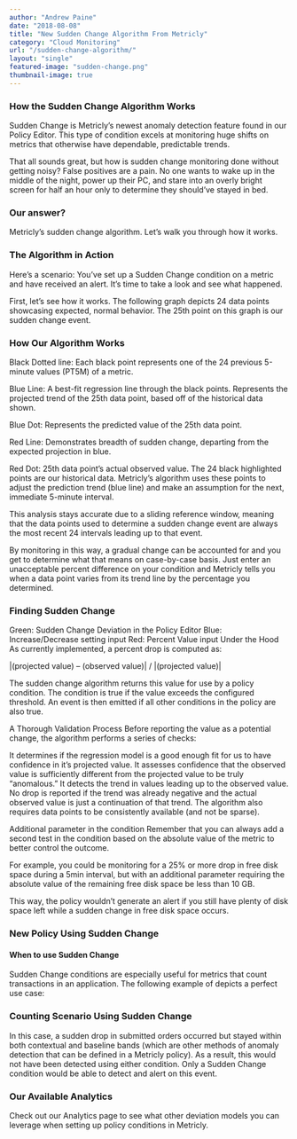 ```yaml
---
author: "Andrew Paine"
date: "2018-08-08"
title: "New Sudden Change Algorithm From Metricly"
category: "Cloud Monitoring"
url: "/sudden-change-algorithm/"
layout: "single"
featured-image: "sudden-change.png"
thumbnail-image: true
---
```


### How the Sudden Change Algorithm Works

Sudden Change is Metricly’s newest anomaly detection feature found in our Policy Editor. This type of condition excels at monitoring huge shifts on metrics that otherwise have dependable, predictable trends.

That all sounds great, but how is sudden change monitoring done without getting noisy? False positives are a pain. No one wants to wake up in the middle of the night, power up their PC, and stare into an overly bright screen for half an hour only to determine they should’ve stayed in bed.

### Our answer?

Metricly’s sudden change algorithm. Let’s walk you through how it works.

### The Algorithm in Action
Here’s a scenario: You’ve set up a Sudden Change condition on a metric and have received an alert. It’s time to take a look and see what happened.

First, let’s see how it works. The following graph depicts 24 data points showcasing expected, normal behavior. The 25th point on this graph is our sudden change event.


### How Our Algorithm Works

Black Dotted line: Each black point represents one of the 24 previous 5-minute values (PT5M) of a metric.

Blue Line: A best-fit regression line through the black points. Represents the projected trend of the 25th data point, based off of the historical data shown.

Blue Dot: Represents the predicted value of the 25th data point.

Red Line: Demonstrates breadth of sudden change, departing from the expected projection in blue.

Red Dot: 25th data point’s actual observed value.
The 24 black highlighted points are our historical data. Metricly’s algorithm uses these points to adjust the prediction trend (blue line) and make an assumption for the next, immediate 5-minute interval.

This analysis stays accurate due to a sliding reference window, meaning that the data points used to determine a sudden change event are always the most recent 24 intervals leading up to that event.

By monitoring in this way, a gradual change can be accounted for and you get to determine what that means on case-by-case basis. Just enter an unacceptable percent difference on your condition and Metricly tells you when a data point varies from its trend line by the percentage you determined.


### Finding Sudden Change

Green: Sudden Change Deviation in the Policy Editor
Blue: Increase/Decrease setting input
Red: Percent Value input
Under the Hood
As currently implemented, a percent drop is computed as:

|(projected value) – (observed value)| / |(projected value)|

The sudden change algorithm returns this value for use by a policy condition. The condition is true if the value exceeds the configured threshold. An event is then emitted if all other conditions in the policy are also true.

A Thorough Validation Process
Before reporting the value as a potential change, the algorithm performs a series of checks:

It determines if the regression model is a good enough fit for us to have confidence in it’s projected value.
It assesses confidence that the observed value is sufficiently different from the projected value to be truly “anomalous.”
It detects the trend in values leading up to the observed value.
No drop is reported if the trend was already negative and the actual observed value is just a continuation of that trend. The algorithm also requires data points to be consistently available (and not be sparse).

Additional parameter in the condition
Remember that you can always add a second test in the condition based on the absolute value of the metric to better control the outcome.

For example, you could be monitoring for a 25% or more drop in free disk space during a 5min interval, but with an additional parameter requiring the absolute value of the remaining free disk space be less than 10 GB.

This way, the policy wouldn’t generate an alert if you still have plenty of disk space left while a sudden change in free disk space occurs.


### New Policy Using Sudden Change

#### When to use Sudden Change

Sudden Change conditions are especially useful for metrics that count transactions in an application. The following example of depicts a perfect use case:


### Counting Scenario Using Sudden Change

In this case, a sudden drop in submitted orders occurred but stayed within both contextual and baseline bands (which are other methods of anomaly detection that can be defined in a Metricly policy). As a result, this would not have been detected using either condition. Only a Sudden Change condition would be able to detect and alert on this event.

### Our Available Analytics
Check out our Analytics page to see what other deviation models you can leverage when setting up policy conditions in Metricly.
